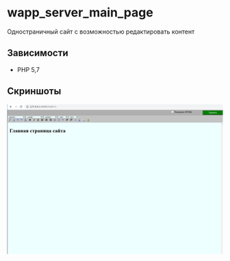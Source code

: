 # wapp_server_main_page

Одностраничный сайт с возможностью редактировать контент

## Зависимости

- PHP 5,7

## Скриншоты

![](screenshot.png)
